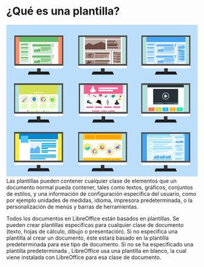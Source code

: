 
# ¿Qué es una plantilla?

![](img/plantillas.png)
Las plantillas pueden contener cualquier clase de elementos que un documento normal pueda contener, tales como textos, gráficos, conjuntos de estilos, y una información de configuración específica del usuario, como por ejemplo unidades de medidas, idioma, impresora predeterminada, o la personalización de menús y barras de herramientas.

Todos los documentos en LibreOffice están basados en plantillas. Se pueden crear plantillas específicas para cualquier clase de documento (texto, hojas de cálculo, dibujo o presentación). Si no especifica una plantilla al crear un documento, éste estará basado en la plantilla predeterminada para ese tipo de documento. Si no se ha especificado una plantilla predeterminada , LibreOffice usa una plantilla en blanco, la cual viene instalada con LibreOffice para esa clase de documento. 

